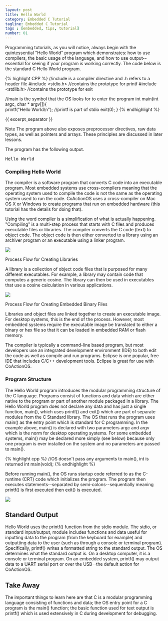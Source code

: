 ```yaml
---
layout: post
title: Hello World
category: Embedded C Tutorial
tagline: Embedded C Tutorial
tags : [embedded, tips, tutorial]
number: 01
---
```


Programming tutorials, as you will notice, always begin with the quintessential 
"Hello World" program which demonstrates: how to use compilers, the basic usage 
of the language, and how to use output--essential for seeing if your program is 
working correctly. The code below is the standard C Hello World program.

{% highlight CPP %}
//include is a compiler directive and .h refers to a header file
#include <stdio.h> //contains the prototype for printf
#include <stdlib.h> //contains the prototype for exit

//main is the symbol that the OS looks for to enter the program
int main(int argc, char * argv[]){  
     printf("Hello World\n"); //printf is part of stdio
     exit(0);
}
{% endhighlight %}

{{ excerpt_separator }}

<div class="alert alert-info"><span class="label label-danger">Note</span> The program above also exposes preprocessor directives, 
raw data types, as well as pointers and arrays. These principles are discussed 
in later lessons. </div>

The program has the following output.

<pre>Hello World</pre>

### Compiling Hello World

The compiler is a software program that converts C code into an executable program. 
Most embedded systems use cross-compilers meaning that the operating system used to 
compile the code is not the same as the operating system used to run the code. 
CoActionOS uses a cross-compiler on Mac OS X or Windows to create programs that run 
on embedded hardware (this tutorial has the details for doing that).

Using the word compiler is a simplification of what is actually happening. 
"Compiling" is a multi-step process that starts with C files and produces executable 
files or libraries. The compiler converts the C code (text) to object code. 
The object code is then either converted to a library using an archiver program or 
an executable using a linker program.

<img class="post_image" src="{{ BASE_PATH }}/images/compiler-library-flow.svg" />

Process Flow for Creating Libraries

A library is a collection of object code files that is purposed for many different executables. 
For example, a library may contain code that computes a generic cosine. 
The library can then be used in executables that use a cosine calculation in various applications.

<img class="post_image" src="{{ BASE_PATH }}/images/compiler-executable-flow.svg" />

Process Flow for Creating Embedded Binary Files

Libraries and object files are linked together to create an executable image. 
For desktop systems, this is the end of the process. However, most embedded 
systems require the executable image be translated to either a binary or hex file 
so that it can be loaded in embedded RAM or flash memory.

The compiler is typically a command-line based program, but most developers 
use an integrated development environment (IDE) to both edit the code as well 
as compile and run programs. Eclipse is one popular, free IDE that includes C/C++ 
development tools. Eclipse is great for use with CoActionOS.

### Program Structure

The Hello World program introduces the modular programming structure of the C 
language. Programs consist of functions and data which are either native to the 
program or part of another module packaged in a library. The Hello World program 
does not declare any data and has just a single function, main(), which uses 
printf() and exit() which are part of separate modules from the C Standard library. 
The OS that runs the program uses main() as the entry point which is standard for 
C programming. In the example above, main() is declared with two parameters argc 
and argv which is the norm for desktop operating systems. For some embedded systems, 
main() may be declared more simply (see below) because only one program is 
ever installed on the system and no parameters are passed to main().

{% highlight cpp %}
//OS doesn't pass any arguments to main(), int is returned
int main(void); 
{% endhighlight %}

Before running main(), the OS runs startup code referred to as the C-runtime (CRT) 
code which initializes the program. The program then executes statements--separated 
by semi-colons--sequentially meaning printf() is first executed then exit() is executed.

<img class="post_image" src="{{ BASE_PATH }}/images/hello-flow.svg" />

## Standard Output

Hello World uses the printf() function from the stdio module. The stdio, or 
standard input/output, module includes functions and data useful for inputting 
data to the program (from the keyboard for example) and outputting data to the 
user (such as through a console or terminal program). Specifically, printf() writes
 a formatted string to the standard output. The OS determines what the standard output 
 is. On a desktop computer, it is a console or terminal program. On an embedded system, 
 printf() may output data to a UART serial port or over the USB--the default action 
 for CoActionOS.

## Take Away

The important things to learn here are that C is a modular programming language 
consisting of functions and data; the OS entry point for a C program is the main() 
function; the basic function used for text output is printf() which is used extensively 
in C during development for debugging.